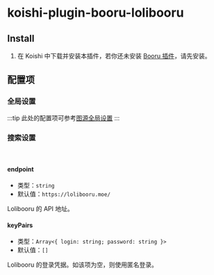 # koishi-plugin-booru-lolibooru

## Install

1. 在 Koishi 中下载并安装本插件，若你还未安装 [Booru 插件](../index.md)，请先安装。

## 配置项

### 全局设置

:::tip
此处的配置项可参考[图源全局设置](../config#图源全局设置)
:::

### 搜索设置

<br>

#### endpoint

- 类型：`string`
- 默认值：`https://lolibooru.moe/`

Lolibooru 的 API 地址。

#### keyPairs

- 类型：`Array<{ login: string; password: string }>`
- 默认值：`[]`

Lolibooru 的登录凭据。如该项为空，则使用匿名登录。
